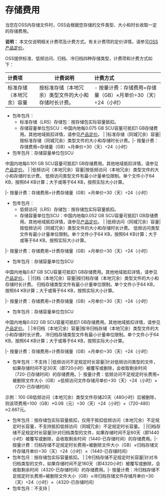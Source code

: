 # 存储费用

当您在OSS内存储文件时，OSS会根据您存储的文件类型、大小和时长收取一定的存储费用。

**说明：** 本文仅说明相关计费项及计费方式。有关计费项的定价详情，请参见[OSS产品定价](https://www.alibabacloud.com/product/oss/pricing)。

OSS提供标准、低频访问、归档、冷归档四种存储类型，计费项和计费方式如下：

|计费项|计费说明|计费方式|
|:--|----|:---|
|标准存储（本地冗余）容量|按标准存储（本地冗余）类型文件的大小和存储时长计费。|-   按量计费：存储费用=存储量（GB）×月单价÷30（天）÷24（小时）
-   包年包月：
    -   标准存储（LRS）存储包：按存储包实际容量抵扣。
    -   存储容量单位包SCU：中国内地每0.075 GB SCU容量可抵扣1 GB存储费用。其他地域抵扣详情，请参见[产品定价](https://www.alibabacloud.com/zh/product/ecs)。 |
|标准存储（同城冗余）容量|按标准存储（同城冗余）类型文件的大小和存储时长计费。|-   按量计费：存储费用=存储量（GB）×月单价÷30（天）÷24（小时）
-   包年包月：存储容量单位包SCU

中国内地每0.101 GB SCU容量可抵扣1 GB存储费用。其他地域抵扣详情，请参见[产品定价](https://www.alibabacloud.com/zh/product/ecs)。 |
|低频访问（本地冗余）容量|按低频访问（本地冗余）类型文件的大小和存储时长计费。 低频访问类型文件有最小计量单位限制。单个文件小于64 KB，按照64 KB计算；大于或等于64 KB，按照实际大小计算。

|-   按量计费：存储费用=计费存储量（GB）×月单价÷30（天）÷24（小时）
-   包年包月：
    -   低频访问（LRS）存储包：按存储包实际容量抵扣。
    -   存储容量单位包SCU：中国内地每0.052 GB SCU容量可抵扣1 GB存储费用。其他地域抵扣详情，请参见[产品定价](https://www.alibabacloud.com/zh/product/ecs)。 |
|低频访问（同城冗余）容量|按低频访问（同城冗余）类型文件的大小和存储时长计费。 低频访问类型文件有最小计量单位限制。单个文件小于64 KB，按照64 KB计算；大于或等于64 KB，按照实际大小计算。

|-   按量计费：存储费用=计费存储量（GB）×月单价÷30（天）÷24（小时）
-   包年包月：存储容量单位包SCU

中国内地每0.67 GB SCU容量可抵扣1 GB存储费用。其他地域抵扣详情，请参见[产品定价](https://www.alibabacloud.com/zh/product/ecs)。 |
|归档（本地冗余）容量|按归档存储（本地冗余）类型文件的大小和存储时长计费。 归档存储类型文件有最小计量单位限制。单个文件小于64 KB，按照64 KB计算；大于或等于64 KB，按照实际大小计算。

|-   按量计费：存储费用=计费存储量（GB）×月单价÷30（天）÷24（小时）
-   包年包月：存储容量单位包SCU

中国内地每0.022 GB SCU容量可抵扣1 GB存储费用。其他地域抵扣详情，请参见[产品定价](https://www.alibabacloud.com/zh/product/ecs)。 |
|冷归档（本地冗余）容量|按冷归档存储（本地冗余）类型文件的大小和存储时长计费。 冷归档存储类型文件有最小计量单位限制。单个文件小于64 KB，按照64 KB计算；大于或等于64 KB，按照实际大小计算。

|-   按量计费：存储费用=计费存储量（GB）×月单价÷30（天）÷24（小时）
-   包年包月：不支持 |
|低频访问不足规定时长容量|针对低频访问类型的文件，如果存储时间不足30天（即720小时）被覆写或删除，会收取剩余时间（720-已存储时间）的存储费用。|-   按量计费：低频访问不足规定时长费用=被删除文件大小（GB）×低频访问文件存储月单价÷30（天）÷24（小时）×（720-已存储时间）

示例：100 GB低频访问（本地冗余）类型文件存储20天（480小时）后被删除，则该项费用=100（GB）×0.08（元）÷30（天）÷24（小时）×（720-480）≈2.667元。

-   包年包月：按存储包实际容量抵扣，仅用于抵扣低频访问（本地冗余）不足规定时长容量，不支持抵扣低频访问（同城冗余）不足规定时长容量。 |
|归档存储不足规定时长容量|针对归档类型的文件，如果存储时间不足60天（即1440小时）被覆写或删除，会收取剩余时间（1440-已存储时间）的存储费用。|-   按量计费：归档存储不足规定时长费用=被删除文件大小（GB）×归档存储文件存储月单价÷30（天）÷24（小时）×（1440-已存储时间）
-   包年包月：按存储包实际容量抵扣。 |
|冷归档存储不足规定时长容量|针对冷归档类型的文件，如果存储时间不足180天（即4320小时）被覆写或删除，会收取剩余时间（4320-已存储时间）的存储费用。|-   按量计费：冷归档存储不足规定时长费用=被删除文件大小（GB）×冷归档存储文件存储月单价÷30（天）÷24（小时）×（4320-已存储时间）
-   包年包月：不支持 |

